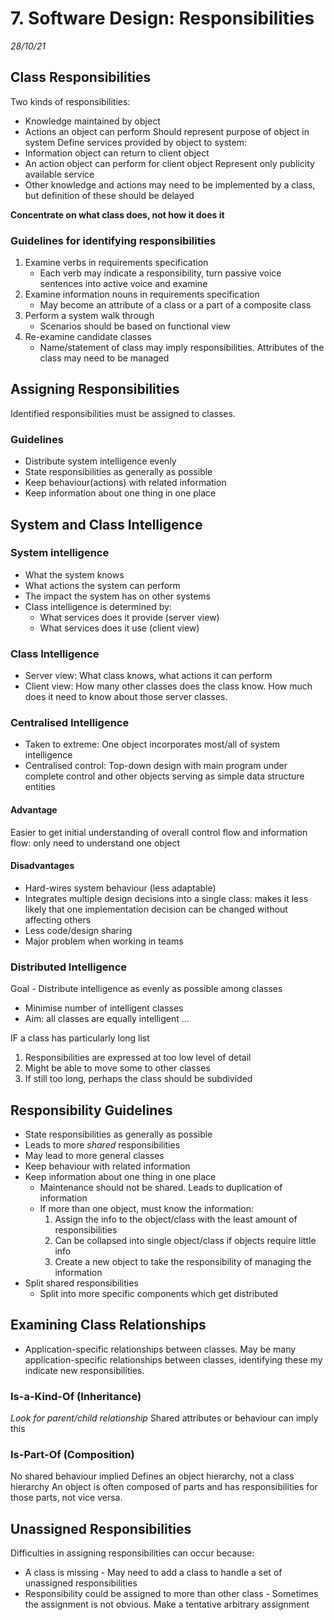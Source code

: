 # 7. Software Design: Responsibilities
_28/10/21_
## Class Responsibilities
Two kinds of responsibilities:
- Knowledge maintained by object
- Actions an object can perform
Should represent purpose of object in system
Define services provided by object to system:
- Information object can return to client object
- An action object can perform for client object
Represent only publicity available service
- Other knowledge and actions may need to be implemented by a class, but definition of these should be delayed

**Concentrate on what class does, not how it does it**

### Guidelines for identifying responsibilities
1. Examine verbs in requirements specification
	- Each verb may indicate a responsibility, turn passive voice sentences into active voice and examine
2. Examine information nouns in requirements specification
	- May become an attribute of a class or a part of a composite class 
3. Perform a system walk through
	- Scenarios should be based on functional view 
4. Re-examine candidate classes
	- Name/statement of class may imply responsibilities. Attributes of the class may need to be managed
## Assigning Responsibilities
Identified responsibilities must be assigned to classes.
### Guidelines
- Distribute system intelligence evenly
- State responsibilities as generally as possible
- Keep behaviour(actions) with related information
- Keep information about one thing in one place

## System and Class Intelligence
### System intelligence
- What the system knows
- What actions the system can perform
- The impact the system has on other systems
- Class intelligence is determined by:
	- What services does it provide (server view)
	- What services does it use (client view)

### Class Intelligence 
- Server view: What class knows, what actions it can perform
- Client view: How many other classes does the class know. How much does it need to know about those server classes.

### Centralised Intelligence
- Taken to extreme: One object incorporates most/all of system intelligence 
- Centralised control: Top-down design with main program under complete control and other objects serving as simple data structure entities 
#### Advantage
Easier to get initial understanding of overall control flow and information flow: only need to understand one object

#### Disadvantages
- Hard-wires system behaviour (less adaptable)
- Integrates multiple design decisions into a single class: makes it less likely that one implementation decision can be changed without affecting others
- Less code/design sharing
- Major problem when working in teams

### Distributed Intelligence
Goal - Distribute intelligence as evenly as possible among classes
- Minimise number of intelligent classes
- Aim: all classes are equally intelligent ...

IF a class has particularly long list
1. Responsibilities are expressed at too low level of detail
2. Might be able to move some to other classes
3. If still too long, perhaps the class should be subdivided

## Responsibility Guidelines
- State responsibilities as generally as possible
- Leads to more *shared* responsibilities
- May lead to more general classes
- Keep behaviour with related information
- Keep information about one thing in one place
	- Maintenance should not be shared. Leads to duplication of information
	- If more than one object, must know the information:
		1. Assign the info to the object/class with the least amount of responsibilities
		2. Can be collapsed into single object/class if objects require little info
		3. Create a new object to take the responsibility of managing the information
- Split shared responsibilities 
	- Split into more specific components which get distributed

## Examining Class Relationships
- Application-specific relationships between classes. May be many application-specific relationships between classes, identifying these my indicate new responsibilities. 

### Is-a-Kind-Of (Inheritance)
*Look for parent/child relationship*
Shared attributes or behaviour can imply this

### Is-Part-Of (Composition)
No shared behaviour implied 
Defines an object hierarchy, not a class hierarchy
An object is often composed of parts and has responsibilities for those parts, not vice versa. 

## Unassigned Responsibilities
Difficulties in assigning responsibilities can occur because:
- A class is missing - May need to add a class to handle a set of unassigned responsibilities
- Responsibility could be assigned to more than other class - Sometimes the assignment is not obvious. Make a tentative arbitrary assignment